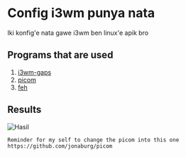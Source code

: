 # Config i3wm punya nata
Iki konfig'e nata gawe i3wm ben linux'e apik bro

## Programs that are used
1. [i3wm-gaps](https://github.com/Airblader/i3)
2. [picom](https://github.com/yshui/picom)
3. [feh](https://feh.finalrewind.org/)

## Results
![Hasil](hasil.jpg "Hasilnya gan")

`Reminder for my self to change the picom into this one https://github.com/jonaburg/picom`